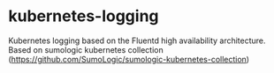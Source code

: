 # kubernetes-logging
Kubernetes logging based on the Fluentd high availability architecture. Based on sumologic kubernetes collection (https://github.com/SumoLogic/sumologic-kubernetes-collection)
